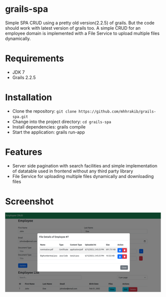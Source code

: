 # grails-spa
Simple SPA CRUD using a pretty old version(2.2.5) of grails. But the code should work with latest version of grails too. A simple CRUD for an employee domain is implemented with a File Service to upload multiple files dynamically. 

# Requirements

* JDK 7
* Grails 2.2.5

# Installation
* Clone the repository: `git clone https://github.com/mhhrakib/grails-spa.git`
* Change into the project directory: `cd grails-spa`
* Install dependencies: grails compile
* Start the application: grails run-app


# Features

* Server side pagination with search facilities and simple implementation of datatable used in frontend without any third party library
* File Service for uploading multiple files dynamically and downloading files

# Screenshot

![screenshot.png](screenshot.png)
